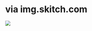 <!--
id: 1117072945
link: http://tumblr.atmos.org/post/1117072945/via-img-skitch-com
slug: via-img-skitch-com
date: Mon Sep 13 2010 14:29:18 GMT-0700 (PDT)
publish: 2010-09-013
tags: 
title: via img.skitch.com
-->


via img.skitch.com
==================

![](http://31.media.tumblr.com/tumblr_l8pfowBw9t1qz4sngo1_400.jpg)


